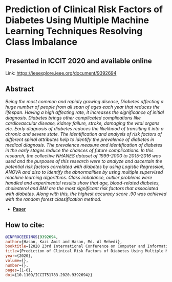 # Prediction of Clinical Risk Factors of Diabetes Using Multiple Machine Learning Techniques Resolving Class Imbalance
 
## Presented in ICCIT 2020 and available online

Link: 	https://ieeexplore.ieee.org/document/9392694

## Abstract
*Being the most common and rapidly growing disease, Diabetes affecting a huge number of people from all span of ages each year that reduces the lifespan. Having a high affecting rate, it increases the significance of initial diagnosis. Diabetes brings other complicated complications like cardiovascular disease, kidney failure, stroke, damaging the vital organs etc. Early diagnosis of diabetes reduces the likelihood of transiting it into a chronic and severe state. The identification and analysis of risk factors of different spinal attributes help to identify the prevalence of diabetes in medical diagnosis. The prevalence measure and identification of diabetes in the early stages reduce the chances of future complications.  In this research, the collective NHANES dataset of 1999-2000 to 2015-2016 was used and the purposes of this research were to analyze and ascertain the potential risk factors correlated with diabetes by using Logistic Regression, ANOVA and also to identify the abnormalities by using multiple supervised machine learning algorithms. Class imbalance, outlier problems were handled and experimental results show that age, blood-related diabetes, cholesterol and  BMI  are the most significant risk factors that associated with diabetes. Along with this, the highest accuracy score .90 was achieved with the random forest classification method.*

 - [**Paper**](https://ieeexplore.ieee.org/document/9392694)

## How to cite:
  
  ```bibtex
@INPROCEEDINGS{9392694,
  author={Hasan, Kazi Amit and Hasan, Md. Al Mehedi},
  booktitle={2020 23rd International Conference on Computer and Information Technology (ICCIT)}, 
  title={Prediction of Clinical Risk Factors of Diabetes Using Multiple Machine Learning Techniques Resolving Class Imbalance}, 
  year={2020},
  volume={},
  number={},
  pages={1-6},
  doi={10.1109/ICCIT51783.2020.9392694}}
```
